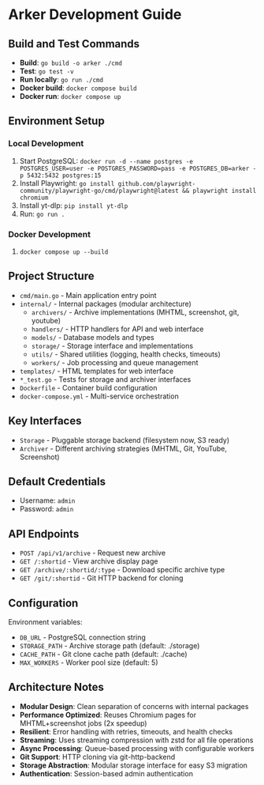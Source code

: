 # Arker Development Guide

## Build and Test Commands

- **Build**: `go build -o arker ./cmd`
- **Test**: `go test -v`
- **Run locally**: `go run ./cmd`
- **Docker build**: `docker compose build`
- **Docker run**: `docker compose up`

## Environment Setup

### Local Development
1. Start PostgreSQL: `docker run -d --name postgres -e POSTGRES_USER=user -e POSTGRES_PASSWORD=pass -e POSTGRES_DB=arker -p 5432:5432 postgres:15`
2. Install Playwright: `go install github.com/playwright-community/playwright-go/cmd/playwright@latest && playwright install chromium`
3. Install yt-dlp: `pip install yt-dlp`
4. Run: `go run .`

### Docker Development
1. `docker compose up --build`

## Project Structure

- `cmd/main.go` - Main application entry point
- `internal/` - Internal packages (modular architecture)
  - `archivers/` - Archive implementations (MHTML, screenshot, git, youtube)
  - `handlers/` - HTTP handlers for API and web interface
  - `models/` - Database models and types
  - `storage/` - Storage interface and implementations
  - `utils/` - Shared utilities (logging, health checks, timeouts)
  - `workers/` - Job processing and queue management
- `templates/` - HTML templates for web interface
- `*_test.go` - Tests for storage and archiver interfaces
- `Dockerfile` - Container build configuration
- `docker-compose.yml` - Multi-service orchestration

## Key Interfaces

- `Storage` - Pluggable storage backend (filesystem now, S3 ready)
- `Archiver` - Different archiving strategies (MHTML, Git, YouTube, Screenshot)

## Default Credentials

- Username: `admin`
- Password: `admin`

## API Endpoints

- `POST /api/v1/archive` - Request new archive
- `GET /:shortid` - View archive display page  
- `GET /archive/:shortid/:type` - Download specific archive type
- `GET /git/:shortid` - Git HTTP backend for cloning

## Configuration

Environment variables:
- `DB_URL` - PostgreSQL connection string
- `STORAGE_PATH` - Archive storage path (default: ./storage)
- `CACHE_PATH` - Git clone cache path (default: ./cache)
- `MAX_WORKERS` - Worker pool size (default: 5)

## Architecture Notes

- **Modular Design**: Clean separation of concerns with internal packages
- **Performance Optimized**: Reuses Chromium pages for MHTML+screenshot jobs (2x speedup)
- **Resilient**: Error handling with retries, timeouts, and health checks
- **Streaming**: Uses streaming compression with zstd for all file operations
- **Async Processing**: Queue-based processing with configurable workers
- **Git Support**: HTTP cloning via git-http-backend
- **Storage Abstraction**: Modular storage interface for easy S3 migration
- **Authentication**: Session-based admin authentication
